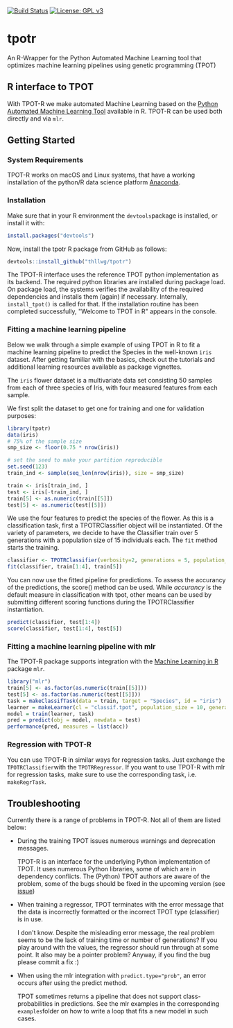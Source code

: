 [![Build Status](https://travis-ci.com/thllwg/tpotr.png?branch=master)](https://travis-ci.com/thllwg/tpotr)
[![License: GPL v3](https://img.shields.io/badge/License-GPLv3-blue.svg)](https://www.gnu.org/licenses/gpl-3.0)

# tpotr
An R-Wrapper for the Python Automated Machine Learning tool that optimizes machine learning pipelines using genetic programming (TPOT)

## R interface to TPOT
With TPOT-R we make automated Machine Learning based on the [Python Automated Machine Learning Tool](https://github.com/EpistasisLab/tpot) available in R. TPOT-R can be used both directly and via `mlr`.
      
## Getting Started

### System Requirements
TPOT-R works on macOS and Linux systems, that have a working installation of the python/R data science platform [Anaconda](https://www.anaconda.com/distribution/). 

### Installation
Make sure that in your R environment the `devtools`package is installed, or install it with:
```r
install.packages("devtools")
```
Now, install the tpotr R package from GitHub as follows:
```r
devtools::install_github("thllwg/tpotr")
```
The TPOT-R interface uses the reference TPOT python implementation as its backend. The required python libraries are installed during package load. On package load, the systems verifies the availability of the required dependencies and installs them (again) if necessary. Internally, `install_tpot()` is called for that. If the installation routine has been completed successfully, "Welcome to TPOT in R" appears in the console.

### Fitting a machine learning pipeline
Below we walk through a simple example of using TPOT in R to fit a machine learning pipeline to predict the Species in the well-known `iris` dataset. After getting familiar with the basics, check out the tutorials and additional learning resources available as package vignettes.

The `iris` flower dataset is a multivariate data set consisting 50 samples from each of three species of Iris, with four measured features from each sample.

We first split the dataset to get one for training and one for validation purposes:
```r
library(tpotr)
data(iris)
# 75% of the sample size
smp_size <- floor(0.75 * nrow(iris))

# set the seed to make your partition reproducible
set.seed(123)
train_ind <- sample(seq_len(nrow(iris)), size = smp_size)

train <- iris[train_ind, ]
test <- iris[-train_ind, ]
train[5] <- as.numeric(train[[5]])
test[5] <- as.numeric(test[[5]])
```
We use the four features to predict the species of the flower. As this is a classification task, first a TPOTRClassifier object will be instantiated. Of the variety of parameters, we decide to have the Classifier train over 5 generations with a population size of 15 individuals each. The `fit` method starts the training.
```r
classifier <- TPOTRClassifier(verbosity=2, generations = 5, population_size=15, n_jobs = 3)
fit(classifier, train[1:4], train[5])
```
You can now use the fitted pipeline for predictions. To assess the accurancy of the predictions, the score() method can be used. While *accurancy* is the default measure in classification with tpot, other means can be used by submitting different scoring functions during the TPOTRClassifier instantiation.
```r
predict(classifier, test[1:4])
score(classifier, test[1:4], test[5])
```

### Fitting a machine learning pipeline with mlr
The TPOT-R package supports integration with the [Machine Learning in R](https://mlr.mlr-org.com/) package `mlr`. 
```r
library("mlr")
train[5] <- as.factor(as.numeric(train[[5]]))
test[5] <- as.factor(as.numeric(test[[5]]))
task = makeClassifTask(data = train, target = "Species", id = "iris")
learner = makeLearner(cl = "classif.tpot", population_size = 10, generations = 3, n_jobs = 3, verbosity = 2)
model = train(learner, task)
pred = predict(obj = model, newdata = test)
performance(pred, measures = list(acc))
```

### Regression with TPOT-R
You can use TPOT-R in similar ways for regression tasks. Just exchange the `TPOTRClassifier`with the `TPOTRRegressor`. If you want to use TPOT-R with mlr for regression tasks, make sure to use the corresponding task, i.e. `makeRegrTask`.

## Troubleshooting
Currently there is a range of problems in TPOT-R. Not all of them are listed below:
  
* During the training TPOT issues numerous warnings and deprecation messages.

   TPOT-R is an interface for the underlying Python implementation of TPOT. It uses numerous Python libraries, some of which are in dependency conflicts. The (Python) TPOT authors are aware of the problem, some of the bugs should be fixed in the upcoming version (see [issue](https://github.com/EpistasisLab/tpot/issues/869))

* When training a regressor, TPOT terminates with the error message that the data is incorrectly formatted or the incorrect TPOT type (classifier) is in use.

   I don't know. Despite the misleading error message, the real problem seems to be the lack of training time or number of generations? If you play around with the values, the regressor should run through at some point. It also may be a pointer problem? Anyway, if you find the bug please commit a fix :)

* When using the mlr integration with `predict.type="prob"`, an error occurs after using the predict method.

   TPOT sometimes returns a pipeline that does not support class-probabilities in predictions. See the mlr examples in the corresponding `examples`folder on how to write a loop that fits a new model in such cases. 
